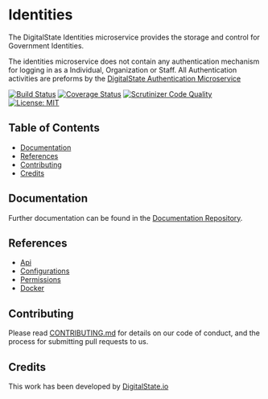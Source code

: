 # Identities

The DigitalState Identities microservice provides the storage and control for Government Identities.

The identities microservice does not contain any authentication mechanism for logging in as a Individual, Organization or Staff.  All Authentication activities are preforms by the [DigitalState Authentication Microservice](https://github.com/DigitalState/Authentication)

[![Build Status](https://travis-ci.org/DigitalState/Identities.svg?branch=develop)](https://travis-ci.org/DigitalState/Identities)
[![Coverage Status](https://coveralls.io/repos/github/DigitalState/Identities/badge.svg?branch=develop)](https://coveralls.io/github/DigitalState/Identities?branch=develop)
[![Scrutinizer Code Quality](https://scrutinizer-ci.com/g/DigitalState/Identities/badges/quality-score.png?b=develop)](https://scrutinizer-ci.com/g/DigitalState/Identities/?branch=develop)
[![License: MIT](https://img.shields.io/badge/License-MIT-blue.svg)](LICENSE)

## Table of Contents

- [Documentation](#documentation)
- [References](#references)
- [Contributing](#contributing)
- [Credits](#credits)

## Documentation

Further documentation can be found in the [Documentation Repository](https://github.com/DigitalState/Documentation).

## References

- [Api](references/api.md)
- [Configurations](references/configurations.md)
- [Permissions](references/permissions.md)
- [Docker](references/docker.md)

## Contributing

Please read [CONTRIBUTING.md](CONTRIBUTING.md) for details on our code of conduct, and the process for submitting pull requests to us.

## Credits

This work has been developed by [DigitalState.io](http://digitalstate.io)
